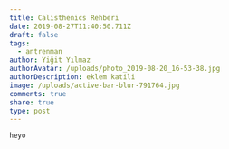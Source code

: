 ```yaml
---
title: Calisthenics Rehberi
date: 2019-08-27T11:40:50.711Z
draft: false
tags:
  - antrenman
author: Yiğit Yılmaz
authorAvatar: /uploads/photo_2019-08-20_16-53-38.jpg
authorDescription: eklem katili
image: /uploads/active-bar-blur-791764.jpg
comments: true
share: true
type: post
---
```

```
heyo
```
